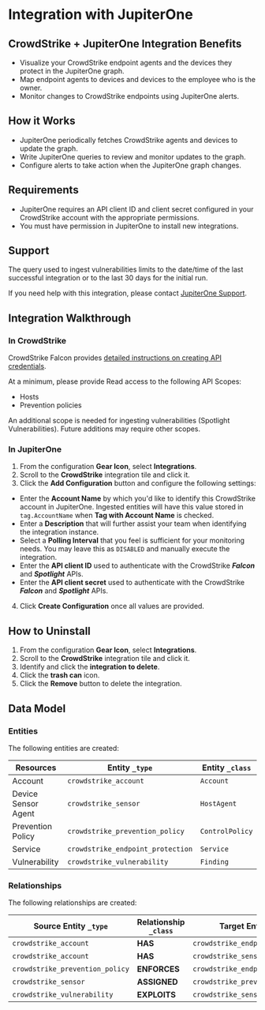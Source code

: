 # Integration with JupiterOne

## CrowdStrike + JupiterOne Integration Benefits

- Visualize your CrowdStrike endpoint agents and the devices they protect in the
  JupiterOne graph.
- Map endpoint agents to devices and devices to the employee who is the owner.
- Monitor changes to CrowdStrike endpoints using JupiterOne alerts.

## How it Works

- JupiterOne periodically fetches CrowdStrike agents and devices to update the
  graph.
- Write JupiterOne queries to review and monitor updates to the graph.
- Configure alerts to take action when the JupiterOne graph changes.

## Requirements

- JupiterOne requires an API client ID and client secret configured in your
  CrowdStrike account with the appropriate permissions.
- You must have permission in JupiterOne to install new integrations.

## Support

The query used to ingest vulnerabilities limits to the date/time of the last
successful integration or to the last 30 days for the initial run.

If you need help with this integration, please contact
[JupiterOne Support](https://support.jupiterone.io).

## Integration Walkthrough

### In CrowdStrike

CrowdStrike Falcon provides [detailed instructions on creating API
credentials][1].

At a minimum, please provide Read access to the following API Scopes:

- Hosts
- Prevention policies

An additional scope is needed for ingesting vulnerabilities (Spotlight
Vulnerabilities). Future additions may require other scopes.

### In JupiterOne

1. From the configuration **Gear Icon**, select **Integrations**.
2. Scroll to the **CrowdStrike** integration tile and click it.
3. Click the **Add Configuration** button and configure the following settings:

- Enter the **Account Name** by which you'd like to identify this CrowdStrike
  account in JupiterOne. Ingested entities will have this value stored in
  `tag.AccountName` when **Tag with Account Name** is checked.
- Enter a **Description** that will further assist your team when identifying
  the integration instance.
- Select a **Polling Interval** that you feel is sufficient for your monitoring
  needs. You may leave this as `DISABLED` and manually execute the integration.
- Enter the **API client ID** used to authenticate with the CrowdStrike
  _**Falcon**_ and _**Spotlight**_ APIs.
- Enter the **API client secret** used to authenticate with the CrowdStrike
  _**Falcon**_ and _**Spotlight**_ APIs.

4. Click **Create Configuration** once all values are provided.

## How to Uninstall

1. From the configuration **Gear Icon**, select **Integrations**.
2. Scroll to the **CrowdStrike** integration tile and click it.
3. Identify and click the **integration to delete**.
4. Click the **trash can** icon.
5. Click the **Remove** button to delete the integration.

[1]: https://www.crowdstrike.com/blog/tech-center/get-access-falcon-apis/

<!-- {J1_DOCUMENTATION_MARKER_START} -->
<!--
********************************************************************************
NOTE: ALL OF THE FOLLOWING DOCUMENTATION IS GENERATED USING THE
"j1-integration document" COMMAND. DO NOT EDIT BY HAND! PLEASE SEE THE DEVELOPER
DOCUMENTATION FOR USAGE INFORMATION:

https://github.com/JupiterOne/sdk/blob/main/docs/integrations/development.md
********************************************************************************
-->

## Data Model

### Entities

The following entities are created:

| Resources           | Entity `_type`                    | Entity `_class` |
| ------------------- | --------------------------------- | --------------- |
| Account             | `crowdstrike_account`             | `Account`       |
| Device Sensor Agent | `crowdstrike_sensor`              | `HostAgent`     |
| Prevention Policy   | `crowdstrike_prevention_policy`   | `ControlPolicy` |
| Service             | `crowdstrike_endpoint_protection` | `Service`       |
| Vulnerability       | `crowdstrike_vulnerability`       | `Finding`       |

### Relationships

The following relationships are created:

| Source Entity `_type`           | Relationship `_class` | Target Entity `_type`             |
| ------------------------------- | --------------------- | --------------------------------- |
| `crowdstrike_account`           | **HAS**               | `crowdstrike_endpoint_protection` |
| `crowdstrike_account`           | **HAS**               | `crowdstrike_sensor`              |
| `crowdstrike_prevention_policy` | **ENFORCES**          | `crowdstrike_endpoint_protection` |
| `crowdstrike_sensor`            | **ASSIGNED**          | `crowdstrike_prevention_policy`   |
| `crowdstrike_vulnerability`     | **EXPLOITS**          | `crowdstrike_sensor`              |

<!--
********************************************************************************
END OF GENERATED DOCUMENTATION AFTER BELOW MARKER
********************************************************************************
-->
<!-- {J1_DOCUMENTATION_MARKER_END} -->
